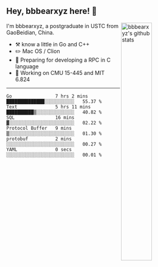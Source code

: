 ## Hey, bbbearxyz here! :wave:

<img align="right" alt="bbbearxyz's github stats" width="40%" src="https://github-readme-stats.vercel.app/api?username=bbbearxyz&show_icons=true">

I'm bbbearxyz, a postgraduate in USTC from GaoBeidian, China.

-   :hammer_and_pick:    know a little in Go and C++
-   :pencil2: Mac OS / Clion
-   :seedling: Preparing for developing a RPC in C language 
-   :thinking: Working on CMU 15-445 and MIT 6.824
---
<!--START_SECTION:waka-->

```text
Go                7 hrs 2 mins    ██████████████░░░░░░░░░░░   55.37 %
Text              5 hrs 11 mins   ██████████▒░░░░░░░░░░░░░░   40.82 %
SQL               16 mins         ▓░░░░░░░░░░░░░░░░░░░░░░░░   02.22 %
Protocol Buffer   9 mins          ▒░░░░░░░░░░░░░░░░░░░░░░░░   01.30 %
protobuf          2 mins          ░░░░░░░░░░░░░░░░░░░░░░░░░   00.27 %
YAML              0 secs          ░░░░░░░░░░░░░░░░░░░░░░░░░   00.01 %
```

<!--END_SECTION:waka-->
